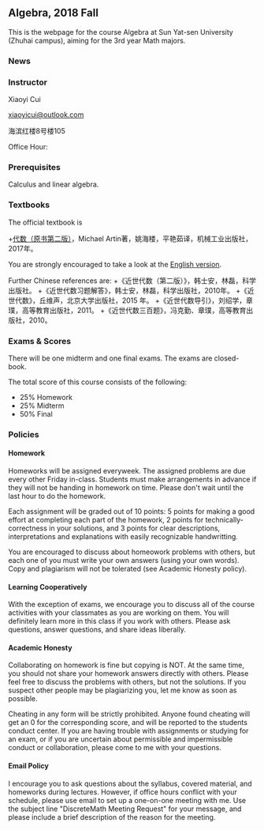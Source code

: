 ## Algebra, 2018 Fall

This is the webpage for the course Algebra at Sun Yat-sen University (Zhuhai campus), aiming for the 3rd year Math majors.

### News



### Instructor

Xiaoyi Cui

xiaoyicui@outlook.com

海滨红楼8号楼105

Office Hour: 

### Prerequisites

Calculus and linear algebra. 

### Textbooks

The official textbook is 

+[代数（原书第二版）](http://product.dangdang.com/23606656.html)，Michael Artin著，姚海楼，平艳茹译，机械工业出版社，2017年。

You are strongly encouraged to take a look at the [English version](http://product.dangdang.com/22594004.html).

Further Chinese references are:
+《近世代数（第二版）》，韩士安，林磊，科学出版社。
+《近世代数习题解答》，韩士安，林磊，科学出版社，2010年。
+《近世代数》，丘维声，北京大学出版社，2015 年。
+《近世代数导引》，刘绍学，章璞，高等教育出版社，2011。
+《近世代数三百题》，冯克勤、章璞，高等教育出版社，2010。

### Exams & Scores

There will be one midterm and one final exams. The exams are closed-book.

The total score of this course consists of the following:
+ 25% Homework
+ 25% Midterm
+ 50% Final

### Policies

#### Homework

Homeworks will be assigned everyweek. The assigned problems are due every other Friday in-class. Students must make arrangements in advance if they will not be handing in homework on time. Please don't wait until the last hour to do the homework.

Each assignment will be graded out of 10 points: 5 points for making a good effort at completing each part of the homework, 2 points for technically-correctness in your solutions, and 3 points for clear descriptions, interpretations and explanations with easily recognizable handwritting.

You are encouraged to discuss about homeowork problems with others, but each one of you must write your own answers (using your own words). Copy and plagiarism will not be tolerated (see Academic Honesty policy).

#### Learning Cooperatively

With the exception of exams, we encourage you to discuss all of the course activities with your classmates as you are working on them. You will definitely learn more in this class if you work with others. Please ask questions, answer questions, and share ideas liberally.

#### Academic Honesty

Collaborating on homework is fine but copying is NOT. At the same time, you should not share your homework answers directly with others. Please feel free to discuss the problems with others, but not the solutions. If you suspect other people may be plagiarizing you, let me know as soon as possible. 

Cheating in any form will be strictly prohibited. Anyone found cheating will get an 0 for the corresponding score, and will be reported to the students conduct center. If you are having trouble with assignments or studying for an exam, or if you are uncertain about permissible and impermissible conduct or collaboration, please come to me with your questions.

#### Email Policy

I encourage you to ask questions about the syllabus, covered material, and homeworks during lectures. However, if office hours conflict with your schedule, please use email to set up a one-on-one meeting with me. Use the subject line "DiscreteMath Meeting Request" for your message, and please include a brief description of the reason for the meeting.
